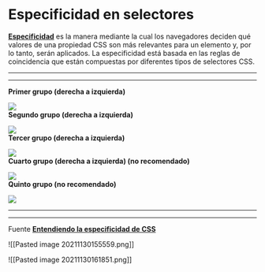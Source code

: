 # Especificidad en selectores
**[Especificidad](https://developer.mozilla.org/es/docs/Web/CSS/Especificidad)** es la manera mediante la cual los navegadores deciden qué valores de una propiedad CSS son más relevantes para un elemento y, por lo tanto, serán aplicados. La especificidad está basada en las reglas de coincidencia que están compuestas por diferentes tipos de selectores CSS.

---

---

**Primer grupo (derecha a izquierda)**  

![](https://blog.ida.cl/wp-content/uploads/sites/5/2017/12/primergrupo-especificidad-e1513176916940.png)  
**Segundo grupo (derecha a izquierda)**  

![](https://blog.ida.cl/wp-content/uploads/sites/5/2017/12/segundogrupo-especificidad-e1513177020845.png)  
**Tercer grupo (derecha a izquierda)**  

![](https://blog.ida.cl/wp-content/uploads/sites/5/2017/12/tercergrupo-especificidad-e1513177174860.png)  
**Cuarto grupo (derecha a izquierda) (no recomendado)**  

![](https://blog.ida.cl/wp-content/uploads/sites/5/2017/12/cuartogrupo-especificidad-e1513177256736.png)  
**Quinto grupo (no recomendado)**  

![](https://blog.ida.cl/wp-content/uploads/sites/5/2017/12/quintogrupo-especificidad-e1513177352503.png)

---

---

Fuente **[Entendiendo la especificidad de CSS](https://blog.ida.cl/desarrollo/entendiendo-la-especificidad-css/)**


![[Pasted image 20211130155559.png]]

![[Pasted image 20211130161851.png]]